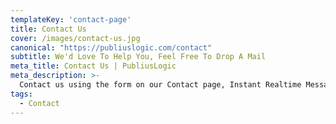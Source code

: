 ```yaml
---
templateKey: 'contact-page'
title: Contact Us
cover: /images/contact-us.jpg
canonical: "https://publiuslogic.com/contact"
subtitle: We'd Love To Help You, Feel Free To Drop A Mail
meta_title: Contact Us | PubliusLogic
meta_description: >-
  Contact us using the form on our Contact page, Instant Realtime Messages can be sent to Admin by phone or computer through Mansbooks Slack account using Netlify functions.
tags:
  - Contact  
---
```

